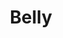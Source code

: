 ---
title: "Belly"
summary: "Hard-edged pop band founded by former member Tanya Donelly, following her short stint with . Formed in 1991 by Tanya with fellow ex-Muse Fred Abong and brothers Chris and Tom Gorman, they achieved strong initial success in both the UK and US indie/alternative scenes. Twice Grammy-nominated in the early 1990s. Abong left the band during the recording of their debut, *Star*, and was replaced by Gail Greenwood on bass. The subsequent tour boosted their popularity, however, their second album, *King*, which was expected to build on the success of its predecessor, wasn't as well received. Donelly disbanded Belly in 1996 and released her first solo material at the end of the year. In February 2016, Belly announced their reunion for live shows, as well as plans to record new material. The band launched a PledgeMusic campaign, and released their third album, *Dove*, on 3 May 2018."
image: "belly.jpg"
apple_music_artist_url: "https://music.apple.com/gb/artist/belly/256052273"
wikipedia_url: "none"
---